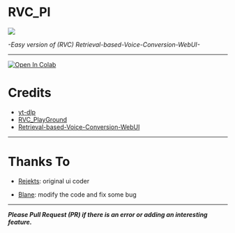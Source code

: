 # RVC_Pl


![](https://raw.githubusercontent.com/Djekz/RVC_Pl/main/head%20lol.png)


*-Easy version of (RVC) Retrieval-based-Voice-Conversion-WebUI-*

----------------------------------------------------



[![Open In Colab](https://colab.research.google.com/assets/colab-badge.svg)](https://colab.research.google.com/github/Blane187/RVC_Pl/blob/main/RVC_Pl.ipynb)






# Credits 

- [yt-dlp](https://github.com/yt-dlp/yt-dlp.git)
- [RVC_PlayGround](https://huggingface.co/spaces/Rejekts/RVC_PlayGround)
- [Retrieval-based-Voice-Conversion-WebUI](https://github.com/RVC-Project/Retrieval-based-Voice-Conversion-WebUI.git)



----------------------------------------------------

# Thanks To

- [Rejekts](https://github.com/RejektsAI): original ui coder

- [Blane](https://github.com/blane187): modify the code and fix some bug



----------------------------------------------------




***Please Pull Request (PR) if there is an error or adding an interesting feature.***
